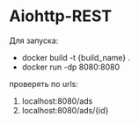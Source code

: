# Aiohttp-REST

Для запуска:

- docker build -t {build_name} .
- docker run -dp 8080:8080

проверять по urls:

1. localhost:8080/ads
2. localhost:8080/ads/{id}